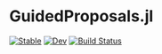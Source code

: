 # GuidedProposals.jl

[![Stable](https://img.shields.io/badge/docs-stable-blue.svg)](https://JuliaDiffusionBayes.github.io/GuidedProposals.jl/stable)
[![Dev](https://img.shields.io/badge/docs-dev-blue.svg)](https://JuliaDiffusionBayes.github.io/GuidedProposals.jl/dev)
[![Build Status](https://travis-ci.com/JuliaDiffusionBayes/GuidedProposals.jl.svg?branch=master)](https://travis-ci.com/JuliaDiffusionBayes/GuidedProposals.jl)
